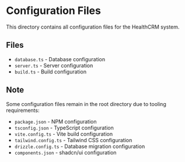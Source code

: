 # Configuration Files

This directory contains all configuration files for the HealthCRM system.

## Files

- `database.ts` - Database configuration
- `server.ts` - Server configuration
- `build.ts` - Build configuration

## Note

Some configuration files remain in the root directory due to tooling requirements:
- `package.json` - NPM configuration
- `tsconfig.json` - TypeScript configuration
- `vite.config.ts` - Vite build configuration
- `tailwind.config.ts` - Tailwind CSS configuration
- `drizzle.config.ts` - Database migration configuration
- `components.json` - shadcn/ui configuration